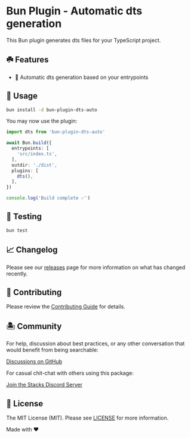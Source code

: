 # Bun Plugin - Automatic dts generation

This Bun plugin generates dts files for your TypeScript project.

## ☘️ Features

- 🚗 Automatic dts generation based on your entrypoints

## 🤖 Usage

```bash
bun install -d bun-plugin-dts-auto
```

You may now use the plugin:

```ts
import dts from 'bun-plugin-dts-auto'

await Bun.build({
  entrypoints: [
    'src/index.ts',
  ],
  outdir: './dist',
  plugins: [
    dts(),
  ],
})

console.log('Build complete ✅')
```

## 🧪 Testing

```bash
bun test
```

## 📈 Changelog

Please see our [releases](https://github.com/stacksjs/bun-plugin-dts-auto/releases) page for more information on what has changed recently.

## 🚜 Contributing

Please review the [Contributing Guide](https://github.com/stacksjs/contributing) for details.

## 🏝 Community

For help, discussion about best practices, or any other conversation that would benefit from being searchable:

[Discussions on GitHub](https://github.com/stacksjs/stacks/discussions)

For casual chit-chat with others using this package:

[Join the Stacks Discord Server](https://discord.gg/stacksjs)

## 📄 License

The MIT License (MIT). Please see [LICENSE](https://github.com/stacksjs/bun-plugin-dts-auto/tree/main/LICENSE.md) for more information.

Made with ❤️
